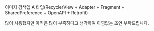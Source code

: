 이미지 검색앱 A 타입(RecyclerView + Adapter + Fragment + SharedPreference + OpenAPI + Retrofit)

많이 사용했지만 아직은 많이 부족하다고 생각하여 아낌없는 조언 부탁드립니다.
